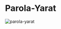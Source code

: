 # Parola-Yarat





![parola-yarat](https://user-images.githubusercontent.com/67974807/212033902-2b33cd53-2e74-4e2f-b0b5-39800a187bbe.gif)
